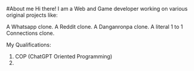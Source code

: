#About me
Hi there! I am a Web and Game developer working on various original projects like:

A Whatsapp clone.
A Reddit clone.
A Danganronpa clone.
A literal 1 to 1 Connections clone.

My Qualifications:

1. COP (ChatGPT Oriented Programming)
2. 
